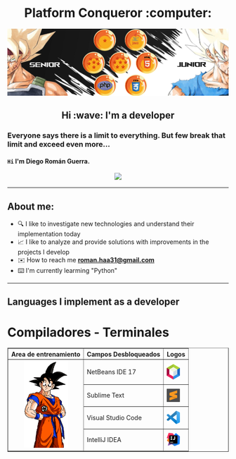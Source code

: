 <div id="header" align="center" >
<h1>Platform Conqueror 	:computer: </h1> 
</div>

<img src="img/1.2.png"/>

<h2 align="center" >Hi :wave: I'm a developer</h2>

###  Everyone says there is a limit to everything. But few break that limit and exceed even more...

#### `Hi` I'm Diego Román Guerra. 

<div align="center" >
	
![](https://komarev.com/ghpvc/?username=Roman31X&color=ed0000&style=plastic)

---

</div>

## About me:

- :mag: I like to investigate new technologies and understand their implementation today
- :chart_with_upwards_trend: I like to analyze and provide solutions with improvements in the projects I develop
- :envelope: How to reach me **roman.haa31@gmail.com**
- :keyboard: I'm currently learming "Python"

---

## Languages I implement as a developer

<div align="Center">


 
</div>

# Compiladores - Terminales
<div>
<center>
  <table border="1" align="center">
    <tr>
	<th>Area de entrenamiento</th>
	<th>Campos Desbloqueados</th>
	<th>Logos</th>
   </tr>
    <tr>
   <td rowspan="4" align="center" valign="middle" ><img width="100" src="img/selecc.gif"/></td>
	<td>NetBeans IDE 17</td>
	<td><img width="30" heigth="30" class="logo" align="center" src="icons/L1.png"/></td>
   </tr>
   <tr>
	   <td>Sublime Text</td>
	   <td><img width="30" heigth="30" class="logo" align="center" src="icons/s1.png"/></td>
   </tr>
   <tr>
	   <td>Visual Studio Code</td>
	   <td><img width="30" heigth="30" class="logo" align="center" src="icons/v1.png"/></td>
   </tr>
	   <tr>
	   <td>IntelliJ IDEA</td>
           <td><img width="30" heigth="30" class="logo" align="center" src="icons/in.png"/></td>
	  </tr>
  </table>	
</center>	
</div>
